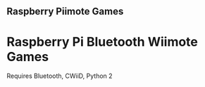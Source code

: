 ## Raspberry Piimote Games
# Raspberry Pi Bluetooth Wiimote Games

Requires Bluetooth, CWiiD, Python 2

